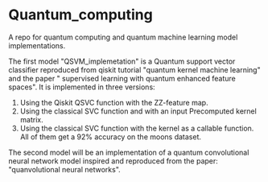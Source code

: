 # Quantum_computing
A repo for quantum computing and quantum machine learning model implementations.

The first model "QSVM_implemetation" is a Quantum support vector classifier reproduced from qiskit tutorial "quantum kernel machine learning" and the paper " supervised learning with quantum enhanced feature spaces".
It is implemented in three versions: 
1. Using the Qiskit QSVC function with the ZZ-feature map.
2. Using the classical SVC function and with an input Precomputed kernel matrix.
3. Using the classical SVC function with the kernel as a callable function.
   All of them get a 92% accuracy on the moons dataset.

The second model will be an implementation of a quantum convolutional neural network model inspired and reproduced from the paper: "quanvolutional neural networks".
